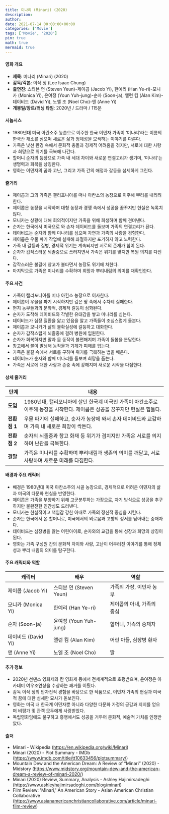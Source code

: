 ```yaml
---
title: 미나리 (Minari) (2020)
description: 
author: 
date: 2021-07-14 00:00:00+00:00
categories: ['Movie']
tags: ['Movie', '2020']
pin: true
math: true
mermaid: true
---
```

#### 영화 개요

- **제목**: 미나리 (Minari) (2020)  
- **감독/각본**: 이삭 정 (Lee Isaac Chung)  
- **출연진**: 스티븐 연 (Steven Yeun)-제이콥 (Jacob Yi), 한예리 (Han Ye-ri)-모니카 (Monica Yi), 윤여정 (Youn Yuh-jung)-순자 (Soon-ja), 앨런 킴 (Alan Kim)-데이비드 (David Yi), 노엘 조 (Noel Cho)-앤 (Anne Yi)  
- **개봉일/장르/러닝 타임**: 2020년 / 드라마 / 115분  

#### 시놉시스

- 1980년대 미국 아칸소주 농촌으로 이주한 한국 이민자 가족이 ‘미나리’라는 이름의 한국산 채소를 심으며 새로운 삶과 정체성을 모색하는 이야기를 다룬다.  
- 가족은 낯선 환경 속에서 문화적 충돌과 경제적 어려움을 겪지만, 서로에 대한 사랑과 희망으로 위기를 극복해 나간다.  
- 할머니 순자의 등장으로 가족 내 세대 차이와 새로운 연결고리가 생기며, ‘미나리’는 생명력과 회복을 상징한다.  
- 영화는 이민자의 꿈과 고난, 그리고 가족 간의 애정과 갈등을 섬세하게 그린다.  

#### 줄거리

- 제이콥과 그의 가족은 캘리포니아를 떠나 아칸소의 농장으로 이주해 뿌리를 내리려 한다.  
- 제이콥은 농장을 시작하며 대형 농장과 경쟁 속에서 성공을 꿈꾸지만 현실은 녹록치 않다.  
- 모니카는 상황에 대해 회의적이지만 가족을 위해 희생하며 함께 견뎌낸다.  
- 순자는 한국에서 미국으로 와 손자 데이비드를 돌보며 가족의 연결고리가 된다.  
- 데이비드는 순자와 함께 미나리를 심으며 자연과 가족의 사랑을 경험한다.  
- 제이콥은 우물 파기 작업에 실패해 좌절하지만 포기하지 않고 노력한다.  
- 가족 내 갈등과 질병, 경제적 위기는 계속되지만 서로의 존재가 힘이 된다.  
- 순자가 갑작스러운 뇌졸중으로 쓰러지면서 가족은 위기를 맞지만 복원 의지를 다진다.  
- 갑작스러운 불길에 창고가 불타면서 농장도 위기에 처한다.  
- 마지막으로 가족은 미나리를 수확하며 희망과 뿌리내림의 의미를 재확인한다.  

#### 주요 사건

- 가족이 캘리포니아를 떠나 아칸소 농장으로 이사한다.  
- 제이콥이 우물을 파기 시작하지만 깊은 땅 속에서 수차례 실패한다.  
- 현지 농부들과의 문화적, 경제적 갈등이 심화된다.  
- 순자가 도착해 데이비드와 각별한 유대감을 쌓고 미나리를 심는다.  
- 데이비드가 심장 질환을 앓고 있음을 알고 가족들이 조심스럽게 돌본다.  
- 제이콥과 모니카가 삶의 불확실성에 갈등하고 대화한다.  
- 순자가 갑작스럽게 뇌졸중에 걸려 병원에 입원한다.  
- 순자가 회복하지만 말과 몸 동작이 불편해지며 가족이 돌봄을 분담한다.  
- 창고에서 불이 발생해 농작물과 기계가 피해를 입는다.  
- 가족은 불길 속에서 서로를 구하며 위기를 극복하는 법을 배운다.  
- 데이비드가 순자와 함께 미나리를 돌보며 희망을 품는다.  
- 가족은 서로에 대한 사랑과 존중 속에 강해지며 새로운 시작을 다짐한다.  

#### 상세 줄거리

| **단계** | **내용** |
|----------|----------|
| **도입** | 1980년대, 캘리포니아에 살던 한국계 미국인 가족이 아칸소주로 이주해 농장을 시작한다. 제이콥은 성공을 꿈꾸지만 현실은 힘들다. |
| **전환점 1** | 우물 파기에 실패하고, 순자가 농장에 와서 손자 데이비드와 교감하며 가족 내 새로운 희망이 싹튼다. |
| **전환점 2** | 순자의 뇌졸중과 창고 화재 등 위기가 겹치지만 가족은 서로를 의지하며 난관을 극복한다. |
| **결말** | 가족은 미나리를 수확하며 뿌리내림과 생존의 의미를 깨닫고, 서로 사랑하며 새로운 미래를 다짐한다. |

#### 배경과 주요 캐릭터

- 배경은 1980년대 미국 아칸소주의 시골 농장으로, 경제적으로 어려운 이민자의 삶과 미국의 다문화 현실을 반영한다.  
- 제이콥은 가족을 부양하기 위해 고군분투하는 가장으로, 자기 방식으로 성공을 추구하지만 불완전한 인간성도 드러낸다.  
- 모니카는 현실적이고 책임감 강한 아내로 가족의 정신적 중심을 지킨다.  
- 순자는 한국에서 온 할머니로, 미국에서의 외로움과 고향의 정서를 담아내는 중재자다.  
- 데이비드는 심장병을 앓는 어린아이로, 순자와의 교감을 통해 성장과 희망의 상징이 된다.  
- 영화는 가족 구성원 간의 문화적 차이와 사랑, 고난이 어우러진 이야기를 통해 정체성과 뿌리 내림의 의미를 탐구한다.  

#### 주요 캐릭터와 역할

| **캐릭터** | **배우** | **역할** |
|------------|----------|----------|
| 제이콥 (Jacob Yi) | 스티븐 연 (Steven Yeun) | 가족의 가장, 이민자 농부 |
| 모니카 (Monica Yi) | 한예리 (Han Ye-ri) | 제이콥의 아내, 가족의 중심 |
| 순자 (Soon-ja) | 윤여정 (Youn Yuh-jung) | 할머니, 가족의 중재자 |
| 데이비드 (David Yi) | 앨런 킴 (Alan Kim) | 어린 아들, 심장병 환자 |
| 앤 (Anne Yi) | 노엘 조 (Noel Cho) | 딸 |

#### 추가 정보

- 2020년 선댄스 영화제와 칸 영화제 등에서 전세계적으로 호평받으며, 윤여정은 아카데미 여우조연상을 수상하는 쾌거를 이뤘다.  
- 감독 이삭 정의 반자전적 경험을 바탕으로 한 작품으로, 이민자 가족의 현실과 미국적 꿈에 대한 섬세한 묘사가 돋보인다.  
- 영화는 미국 내 한국계 이민자뿐 아니라 다양한 다문화 가정의 공감과 지지를 얻으며 비평가 및 관객 모두에게 사랑받았다.  
- 독립영화임에도 불구하고 흥행에서도 성공을 거두어 문화적, 예술적 가치를 인정받았다.  

#### 출처

- Minari - Wikipedia (https://en.wikipedia.org/wiki/Minari)  
- Minari (2020) - Plot Summary - IMDb (https://www.imdb.com/title/tt10633456/plotsummary/)  
- Mountain Dew and the American Dream: A Review of “Minari” (2020) - Midstory (https://www.midstory.org/mountain-dew-and-the-american-dream-a-review-of-minari-2020/)  
- Minari (2020) Review, Summary, Analysis - Ashley Hajimirsadeghi (https://www.ashleyhajimirsadeghi.com/blog/minari)  
- Film Review: 'Minari,' An American Story - Asian American Christian Collaborative (https://www.asianamericanchristiancollaborative.com/article/minari-film-review)
